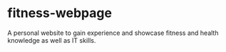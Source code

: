 # fitness-webpage
A personal website to gain experience and showcase fitness and health knowledge as well as IT skills.

